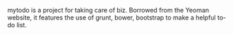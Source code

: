 mytodo is a project for taking care of biz. Borrowed from the Yeoman website, it features the use of grunt, bower, bootstrap to make a helpful to-do list. 